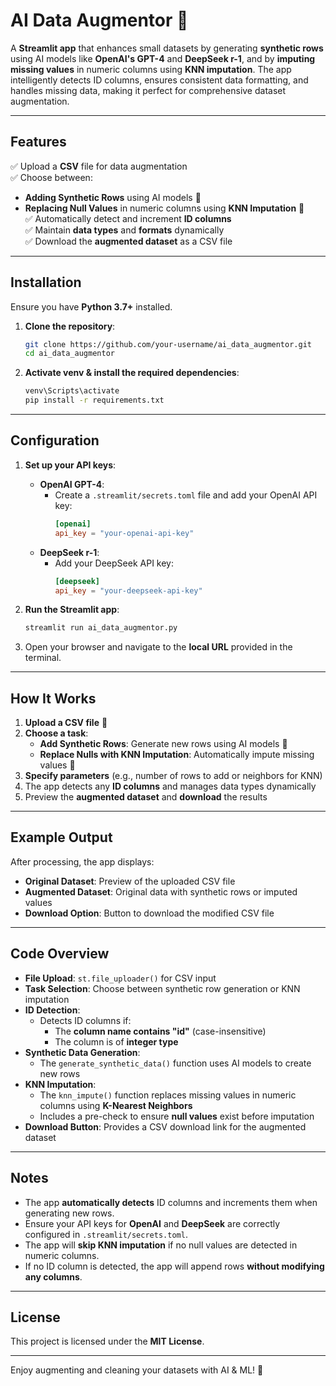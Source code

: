 # AI Data Augmentor 🚀

A **Streamlit app** that enhances small datasets by generating **synthetic rows** using AI models like **OpenAI's GPT-4** and **DeepSeek r-1**, and by **imputing missing values** in numeric columns using **KNN imputation**. The app intelligently detects ID columns, ensures consistent data formatting, and handles missing data, making it perfect for comprehensive dataset augmentation.

---

## Features

✅ Upload a **CSV** file for data augmentation  
✅ Choose between:
   - **Adding Synthetic Rows** using AI models 🤖  
   - **Replacing Null Values** in numeric columns using **KNN Imputation** 🔄  
✅ Automatically detect and increment **ID columns**  
✅ Maintain **data types** and **formats** dynamically  
✅ Download the **augmented dataset** as a CSV file  

---

## Installation

Ensure you have **Python 3.7+** installed.

1. **Clone the repository**:
   ```bash
   git clone https://github.com/your-username/ai_data_augmentor.git
   cd ai_data_augmentor
   ```

2. **Activate venv & install the required dependencies**:
   ```bash
   venv\Scripts\activate
   pip install -r requirements.txt
   ```

---

## Configuration

1. **Set up your API keys**:
   - **OpenAI GPT-4**:
     - Create a `.streamlit/secrets.toml` file and add your OpenAI API key:
       ```toml
       [openai]
       api_key = "your-openai-api-key"
       ```
   - **DeepSeek r-1**:
     - Add your DeepSeek API key:
       ```toml
       [deepseek]
       api_key = "your-deepseek-api-key"
       ```

2. **Run the Streamlit app**:
   ```bash
   streamlit run ai_data_augmentor.py
   ```

3. Open your browser and navigate to the **local URL** provided in the terminal.

---

## How It Works

1. **Upload a CSV file** 📂
2. **Choose a task**:
   - **Add Synthetic Rows**: Generate new rows using AI models 🤖  
   - **Replace Nulls with KNN Imputation**: Automatically impute missing values 🔄  
3. **Specify parameters** (e.g., number of rows to add or neighbors for KNN)
4. The app detects any **ID columns** and manages data types dynamically
5. Preview the **augmented dataset** and **download** the results

---

## Example Output

After processing, the app displays:
- **Original Dataset**: Preview of the uploaded CSV file
- **Augmented Dataset**: Original data with synthetic rows or imputed values
- **Download Option**: Button to download the modified CSV file

---

## Code Overview

- **File Upload**: `st.file_uploader()` for CSV input  
- **Task Selection**: Choose between synthetic row generation or KNN imputation  
- **ID Detection**:  
  - Detects ID columns if:
    - The **column name contains "id"** (case-insensitive)
    - The column is of **integer type**
- **Synthetic Data Generation**:  
  - The `generate_synthetic_data()` function uses AI models to create new rows
- **KNN Imputation**:  
  - The `knn_impute()` function replaces missing values in numeric columns using **K-Nearest Neighbors**  
  - Includes a pre-check to ensure **null values** exist before imputation
- **Download Button**: Provides a CSV download link for the augmented dataset

---

## Notes

- The app **automatically detects** ID columns and increments them when generating new rows.  
- Ensure your API keys for **OpenAI** and **DeepSeek** are correctly configured in `.streamlit/secrets.toml`.  
- The app will **skip KNN imputation** if no null values are detected in numeric columns.  
- If no ID column is detected, the app will append rows **without modifying any columns**.

---

## License

This project is licensed under the **MIT License**.

---

Enjoy augmenting and cleaning your datasets with AI & ML! 🚀